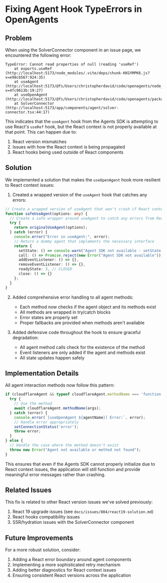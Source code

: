 # Fixing Agent Hook TypeErrors in OpenAgents

## Problem

When using the SolverConnector component in an issue page, we encountered the following error:

```
TypeError: Cannot read properties of null (reading 'useRef')
    at exports.useRef (http://localhost:5173/node_modules/.vite/deps/chunk-KKGYMPK6.js?v=e98cb567:924:35)
    at useAgent (http://localhost:5173/@fs/Users/christopherdavid/code/openagents/node_modules/agents/dist/react.js?v=4fc9613b:19:27)
    at useOpenAgent (http://localhost:5173/@fs/Users/christopherdavid/code/openagents/packages/core/src/agents/useOpenAgent.ts:27:27)
    at SolverConnector (http://localhost:5173/app/components/agent/solver-connector.tsx:44:17)
```

This indicates that the `useAgent` hook from the Agents SDK is attempting to use React's `useRef` hook, but the React context is not properly available at that point. This can happen due to:

1. React version mismatches
2. Issues with how the React context is being propagated
3. React hooks being used outside of React components

## Solution

We implemented a solution that makes the `useOpenAgent` hook more resilient to React context issues:

1. Created a wrapped version of the `useAgent` hook that catches any errors:

```typescript
// Create a wrapped version of useAgent that won't crash if React context is missing
function safeUseAgent(options: any) {
  // Create a safe wrapper around useAgent to catch any errors from React context issues
  try {
    return originalUseAgent(options);
  } catch (error) {
    console.error("Error in useAgent:", error);
    // Return a dummy agent that implements the necessary interface
    return {
      setState: () => console.warn("Agent SDK not available - setState called"),
      call: () => Promise.reject(new Error("Agent SDK not available")),
      addEventListener: () => {},
      removeEventListener: () => {},
      readyState: 3, // CLOSED
      close: () => {}
    };
  }
}
```

2. Added comprehensive error handling to all agent methods:
   - Each method now checks if the agent object and its methods exist
   - All methods are wrapped in try/catch blocks
   - Error states are properly set
   - Proper fallbacks are provided when methods aren't available

3. Added defensive code throughout the hook to ensure graceful degradation:
   - All agent method calls check for the existence of the method
   - Event listeners are only added if the agent and methods exist
   - All state updates happen safely

## Implementation Details

All agent interaction methods now follow this pattern:

```typescript
if (cloudflareAgent && typeof cloudflareAgent.methodName === 'function') {
  try {
    // Use the method
    await cloudflareAgent.methodName(args);
  } catch (error) {
    console.error(`[useOpenAgent ${agentName}] Error:`, error);
    // Handle error appropriately
    setConnectionStatus('error');
    throw error;
  }
} else {
  // Handle the case where the method doesn't exist
  throw new Error("Agent not available or method not found");
}
```

This ensures that even if the Agents SDK cannot properly initialize due to React context issues, the application will still function and provide meaningful error messages rather than crashing.

## Related Issues

This fix is related to other React version issues we've solved previously:

1. React 19 upgrade issues (see `docs/issues/804/react19-solution.md`)
2. React hooks compatibility issues
3. SSR/hydration issues with the SolverConnector component

## Future Improvements

For a more robust solution, consider:

1. Adding a React error boundary around agent components
2. Implementing a more sophisticated retry mechanism
3. Adding better diagnostics for React context issues
4. Ensuring consistent React versions across the application